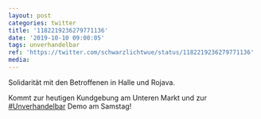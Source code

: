 ```yaml
---
layout: post
categories: twitter
title: '1182219236279771136'
date: '2019-10-10 09:00:05'
tags: unverhandelbar
ref: 'https://twitter.com/schwarzlichtwue/status/1182219236279771136'
media:
---
```

Solidarität mit den Betroffenen in Halle und Rojava.

Kommt zur heutigen Kundgebung am Unteren Markt und zur [#Unverhandelbar](/t/unverhandelbar) Demo am Samstag!